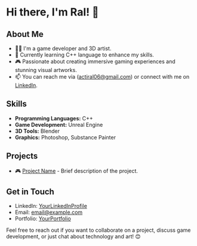 # Hi there, I'm Ral! 👋

## About Me
- 👨‍💻 I'm a game developer and 3D artist.
- 🌱 Currently learning C++ language to enhance my skills.
- 🎮 Passionate about creating immersive gaming experiences and stunning visual artworks.
- 📫 You can reach me via (actiral06@gmail.com) or connect with me on [LinkedIn](https://www.linkedin.com/in/yourusername).

## Skills
- **Programming Languages:** C++
- **Game Development:** Unreal Engine
- **3D Tools:** Blender
- **Graphics:** Photoshop, Substance Painter

## Projects
- 🎮 [Project Name](link) - Brief description of the project.

## Get in Touch
- LinkedIn: [YourLinkedInProfile](https://www.linkedin.com/in/yourusername)
- Email: [email@example.com](mailto:email@example.com)
- Portfolio: [YourPortfolio](https://yourportfolio.com)

Feel free to reach out if you want to collaborate on a project, discuss game development, or just chat about technology and art! 😊
